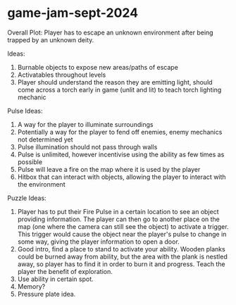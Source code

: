 # game-jam-sept-2024

Overall Plot:
Player has to escape an unknown environment after being trapped by an unknown deity.

Ideas:
1. Burnable objects to expose new areas/paths of escape
2. Activatables throughout levels
3. Player should understand the reason they are emitting light, should come across a torch early in game (unlit and lit) to teach torch lighting mechanic

Pulse Ideas:
1. A way for the player to illuminate surroundings
2. Potentially a way for the player to fend off enemies, enemy mechanics not determined yet
3. Pulse illumination should not pass through walls
4. Pulse is unlimited, however incentivise using the ability as few times as possible
5. Pulse will leave a fire on the map where it is used by the player
6. Hitbox that can interact with objects, allowing the player to interact with the environment


Puzzle Ideas:
1. Player has to put their Fire Pulse in a certain location to see an object providing information. The player can then go to another place on the map (one where the camera can still see the object) to activate
   a trigger. This trigger would cause the object near the player's pulse to change in some way, giving the player information to open a door.
2. Good intro, find a place to stand to activate your ability. Wooden planks could be burned away from ability, but the area with the plank is nestled away, so player has to find it in order to burn it and progress.
   Teach the player the benefit of exploration.
3. Use ability in certain spot.
4. Memory?
5. Pressure plate idea.
